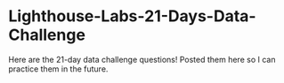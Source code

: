 # Lighthouse-Labs-21-Days-Data-Challenge
Here are the 21-day data challenge questions! Posted them here so I can practice them in the future.
